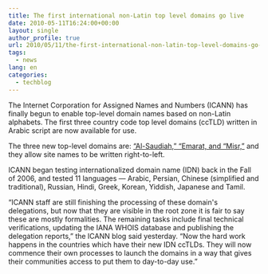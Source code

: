 ```yaml
---
title: The first international non-Latin top level domains go live
date: 2010-05-11T16:24:00+00:00
layout: single
author_profile: true
url: 2010/05/11/the-first-international-non-latin-top-level-domains-go-live/
tags:
  - news
lang: en
categories: 
  - techblog
---
```

The Internet Corporation for Assigned Names and Numbers (ICANN) has finally begun to enable top-level domain names based on non-Latin alphabets. The first three country code top level domains (ccTLD) written in Arabic script are now available for use. 

The three new top-level domains are: [“Al-Saudiah,” “Emarat, and “Misr,”](http://blog.icann.org/2010/05/idn-cctlds/) and they allow site names to be written right-to-left. 

ICANN began testing internationalized domain name (IDN) back in the Fall of 2006, and tested 11 languages — Arabic, Persian, Chinese (simplified and traditional), Russian, Hindi, Greek, Korean, Yiddish, Japanese and Tamil. 

“ICANN staff are still finishing the processing of these domain's delegations, but now that they are visible in the root zone it is fair to say these are mostly formalities. The remaining tasks include final technical verifications, updating the IANA WHOIS database and publishing the delegation reports,” the ICANN blog said yesterday. “Now the hard work happens in the countries which have their new IDN ccTLDs. They will now commence their own processes to launch the domains in a way that gives their communities access to put them to day-to-day use.”